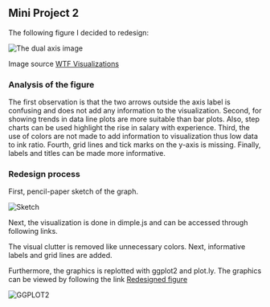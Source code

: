 ## Mini Project 2
The following figure I decided to redesign:

![The dual axis image](F:/linux_windows/onlinecourses/udacity/introductiontodatavisualization/uda-intro-vis/figures/mini1.png " The image to redesign")

Image source [WTF Visualizations](http://viz.wtf/)

### Analysis of the figure

The first observation is that the two arrows outside the axis label is confusing and does not add any information to the visualization. Second, for showing trends in data line plots are more suitable than bar plots. Also, step charts can be used highlight the rise in salary with experience. Third, the use of colors are not made to add  information to visualization thus low data to ink ratio. Fourth, grid lines and tick marks on the y-axis is missing. Finally, labels and titles can be made more informative. 

### Redesign process

First, pencil-paper sketch of the graph. 

![Sketch](F:/linux_windows/onlinecourses/udacity/introductiontodatavisualization/uda-intro-vis/figures/sketch.png "Sketch of the redesign image")

Next, the visualization is done in dimple.js and can be accessed through following links. 

The visual clutter is removed like unnecessary colors. Next, informative labels and grid lines are added.  

Furthermore, the graphics is replotted with ggplot2 and plot.ly. The graphics can be viewed by following the link [Redesigned figure](https://plot.ly/~rrahul/57)

![GGPLOT2](F:/linux_windows/onlinecourses/udacity/introductiontodatavisualization/uda-intro-vis/figures/minproject2.png "Redisigned Image")
